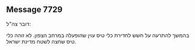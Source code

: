 ## Message 7729

דובר צה"ל:

בהמשך להתרעה על חשש לחדירת כלי טיס עוין שהופעלה במרחב הצפון. לא זוהה כלי טיס שחצה לשטח מדינת ישראל.

